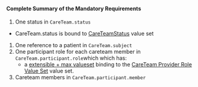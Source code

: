 #### Complete Summary of the Mandatory Requirements

1.  One status in `CareTeam.status`
-   CareTeam.status is bound to [CareTeamStatus] value set
1.  One reference to a patient in `CareTeam.subject`
1.  One participant role for each careteam member in
    `CareTeam.participant.role`which which has:
    -   a [extensible + max valueset](guidance.html#extensible--max-valueset-binding-for-codeableconcept-datatype)  binding to the [CareTeam Provider Role
Value Set] value set.
1.  Careteam members in `CareTeam.participant.member`

 [CareTeamStatus]: http://build.fhir.org/valueset-care-team-status.html
 [CareTeam Provider Role Value Set]: ValueSet-us-core-careteam-provider-roles.html

